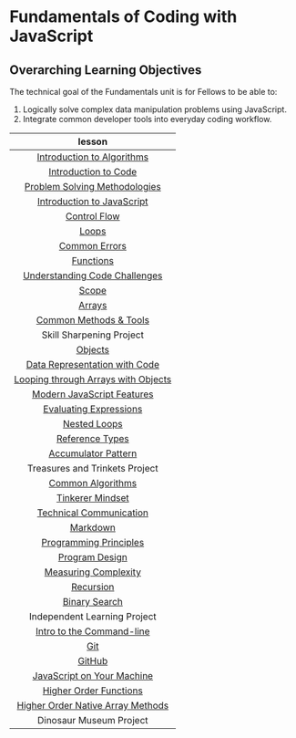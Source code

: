 # Fundamentals of Coding with JavaScript

## Overarching Learning Objectives

The technical goal of the Fundamentals unit is for Fellows to be able to:

1. Logically solve complex data manipulation problems using JavaScript.
1. Integrate common developer tools into everyday coding workflow.

|                                   lesson                                  |
|:-------------------------------------------------------------------------:|
|            [Introduction to Algorithms](./intro-to-algorithms/)           |
|                  [Introduction to Code](./intro-to-code/)                 |
|     [Problem Solving Methodologies](./problem-solving-methodologies/)     |
|            [Introduction to JavaScript](./intro-to-javascript/)           |
|                      [Control Flow](./control-flow/)                      |
|                             [Loops](./loops/)                             |
|                     [Common Errors](./common-errors/)                     |
|                         [Functions](./functions/)                         |
|     [Understanding Code Challenges](./understanding-code-challenges/)     |
|                             [Scope](./scope/)                             |
|                            [Arrays](./arrays/)                            |
|           [Common Methods & Tools](./common-methods-and-tools/)           |
|                          Skill Sharpening Project                         |
|                           [Objects](./objects/)                           |
|     [Data Representation with Code](./data-representation-with-code/)     |
|        [Looping through Arrays with Objects](./array-object-loops/)       |
|        [Modern JavaScript Features](./modern-javascript-features/)        |
|            [Evaluating Expressions](./evaluating-expressions/)            |
|                      [Nested Loops](./nested-loops/)                      |
|                   [Reference Types](./reference-types/)                   |
|               [Accumulator Pattern](./accumulator-pattern/)               |
|                       Treasures and Trinkets Project                      |
|                 [Common Algorithms](./common-algorithms/)                 |
|                  [Tinkerer Mindset](./tinkerer-mindset/)                  |
|           [Technical Communication](./technical-communication/)           |
|                          [Markdown](./markdown/)                          |
|            [Programming Principles](./programming-principles/)            |
|                    [Program Design](./program-design/)                    |
|              [Measuring Complexity](./measuring-complexity/)              |
|                         [Recursion](./recursion/)                         |
|                     [Binary Search](./binary-search/)                     |
|                        Independent Learning Project                       |
|           [Intro to the Command-line](./intro-to-command-line/)           |
|                               [Git](./git/)                               |
|                            [GitHub](./github/)                            |
|        [JavaScript on Your Machine](./javascript-on-your-machine/)        |
|            [Higher Order Functions](./higher-order-functions/)            |
| [Higher Order Native Array Methods](./higher-order-native-array-methods/) |
|                          Dinosaur Museum Project                          |